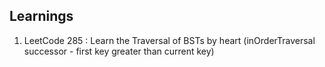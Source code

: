 Learnings
---------
1. LeetCode 285 : Learn the Traversal of BSTs by heart (inOrderTraversal successor - first key greater than current key)